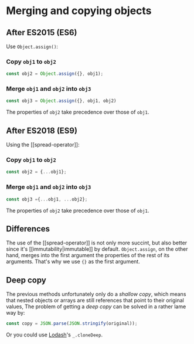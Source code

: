 # Merging and copying objects

## After ES2015 (ES6)
Use `Object.assign()`:

### Copy `obj1` to `obj2`
```js
const obj2 = Object.assign({}, obj1);
```

### Merge `obj1` and `obj2` into `obj3`
```js
const obj3 = Object.assign({}, obj1, obj2)
```

The properties of `obj2` take precedence over those of `obj1`.
## After ES2018 (ES9)
Using the [[spread-operator]]:

### Copy `obj1` to `obj2`
```js
const obj2 = {...obj1};
```

### Merge `obj1` and `obj2` into `obj3`
```js
const obj3 ={...obj1, ...obj2};
```

The properties of `obj2` take precedence over those of `obj1`.

## Differences
The use of the [[spread-operator]] is not only more succint, but also better since it's [[immutability|immutable]] by default. `Object.assign`, on the other hand, merges into the first argument the properties of the rest of its arguments. That's why we use `{}` as the first argument.

## Deep copy
The previous methods unfortunately only do a *shallow copy*, which means that nested objects or arrays are still references that point to their original values, The problem of getting a *deep copy* can be solved in a rather lame way by:

```js
const copy = JSON.parse(JSON.stringify(original));
```

Or you could use [Lodash](https://lodash.com)'s `_.cloneDeep`.
